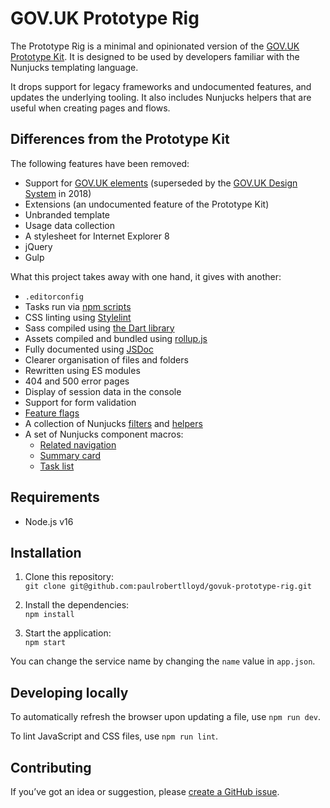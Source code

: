 # GOV.UK Prototype Rig

The Prototype Rig is a minimal and opinionated version of the [GOV.UK Prototype Kit](https://govuk-prototype-kit.herokuapp.com/docs). It is designed to be used by developers familiar with the Nunjucks templating language.

It drops support for legacy frameworks and undocumented features, and updates the underlying tooling. It also includes Nunjucks helpers that are useful when creating pages and flows.

## Differences from the Prototype Kit

The following features have been removed:

* Support for [GOV.UK elements](https://govuk-elements.herokuapp.com/) (superseded by the [GOV.UK Design System](https://design-system.service.gov.uk) in 2018)
* Extensions (an undocumented feature of the Prototype Kit)
* Unbranded template
* Usage data collection
* A stylesheet for Internet Explorer 8
* jQuery
* Gulp

What this project takes away with one hand, it gives with another:

* `.editorconfig`
* Tasks run via [npm scripts](https://docs.npmjs.com/cli/v7/using-npm/scripts)
* CSS linting using [Stylelint](https://stylelint.io)
* Sass compiled using [the Dart library](https://sass-lang.com/dart-sass)
* Assets compiled and bundled using [rollup.js](https://rollupjs.org/)
* Fully documented using [JSDoc](https://jsdoc.app)
* Clearer organisation of files and folders
* Rewritten using ES modules
* 404 and 500 error pages
* Display of session data in the console
* Support for form validation
* [Feature flags](/lib/tutorials/feature-flags.md)
* A collection of Nunjucks [filters](/lib/tutorials/nunjucks-filters.md) and [helpers](/lib/tutorials/nunjucks-globals.md)
* A set of Nunjucks component macros:
  * [Related navigation](/app/components/related-navigation/README.md)
  * [Summary card](/app/components/summary-card/README.md)
  * [Task list](/app/components/task-list/README.md)

## Requirements

* Node.js v16

## Installation

1. Clone this repository:\
`git clone git@github.com:paulrobertlloyd/govuk-prototype-rig.git`

2. Install the dependencies:\
`npm install`

3. Start the application:\
`npm start`

You can change the service name by changing the `name` value in `app.json`.

## Developing locally

To automatically refresh the browser upon updating a file, use `npm run dev`.

To lint JavaScript and CSS files, use `npm run lint`.

## Contributing

If you’ve got an idea or suggestion, please [create a GitHub issue](https://github.com/paulrobertlloyd/govuk-prototype-rig/issues).
